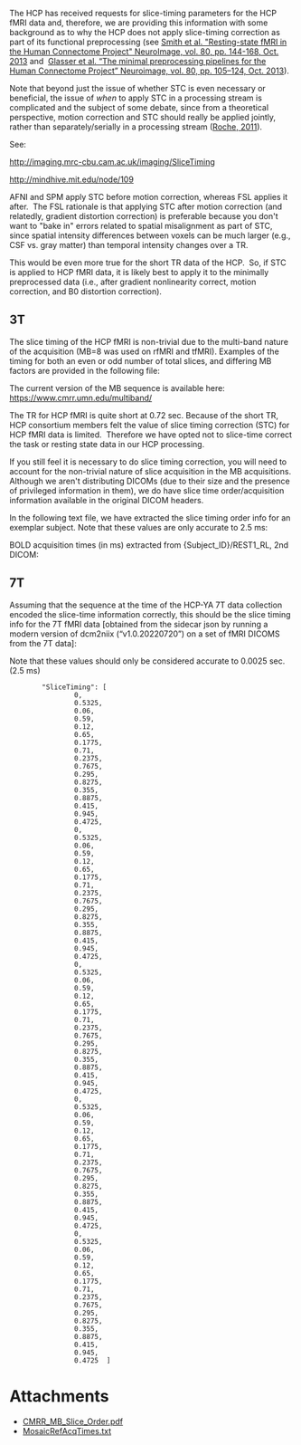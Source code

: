 The HCP has received requests for slice-timing parameters for the HCP fMRI data and, therefore, we are providing this information with some background as to why the HCP does not apply slice-timing correction as part of its functional preprocessing (see [Smith et al. "Resting-state fMRI in the Human Connectome Project" NeuroImage, vol. 80, pp. 144-168, Oct. 2013](http://www.sciencedirect.com/science/article/pii/S1053811913005338) and  [Glasser et al. “The minimal preprocessing pipelines for the Human Connectome Project” Neuroimage, vol. 80, pp. 105–124, Oct. 2013](http://www.sciencedirect.com/science/article/pii/S1053811913005053)).

Note that beyond just the issue of whether STC is even necessary or beneficial, the issue of *when* to apply STC in a processing stream is complicated and the subject of some debate, since from a theoretical perspective, motion correction and STC should really be applied jointly, rather than separately/serially in a processing stream ([Roche, 2011](https://ieeexplore.ieee.org/document/5737791/authors#authors)).

See:

<http://imaging.mrc-cbu.cam.ac.uk/imaging/SliceTiming>

<http://mindhive.mit.edu/node/109>

AFNI and SPM apply STC before motion correction, whereas FSL applies it after.  The FSL rationale is that applying STC after motion correction (and relatedly, gradient distortion correction) is preferable because you don't want to "bake in" errors related to spatial misalignment as part of STC, since spatial intensity differences between voxels can be much larger (e.g., CSF vs. gray matter) than temporal intensity changes over a TR.

This would be even more true for the short TR data of the HCP.  So, if STC is applied to HCP fMRI data, it is likely best to apply it to the minimally preprocessed data (i.e., after gradient nonlinearity correct, motion correction, and B0 distortion correction).

## **3T**

The slice timing of the HCP fMRI is non-trivial due to the multi-band nature of the acquisition (MB=8 was used on rfMRI and tfMRI). Examples of the timing for both an even or odd number of total slices, and differing MB factors are provided in the following file:    

The current version of the MB sequence is available here: <https://www.cmrr.umn.edu/multiband/>

The TR for HCP fMRI is quite short at 0.72 sec. Because of the short TR, HCP consortium members felt the value of slice timing correction (STC) for HCP fMRI data is limited.  Therefore we have opted not to slice-time correct the task or resting state data in our HCP processing.

If you still feel it is necessary to do slice timing correction, you will need to account for the non-trivial nature of slice acquisition in the MB acquisitions. Although we aren't distributing DICOMs (due to their size and the presence of privileged information in them), we do have slice time order/acquisition information available in the original DICOM headers.

In the following text file, we have extracted the slice timing order info for an exemplar subject. Note that these values are only accurate to 2.5 ms:

BOLD acquisition times (in ms) extracted from {Subject\_ID}/REST1\_RL, 2nd DICOM: 

## **7T**

Assuming that the sequence at the time of the HCP-YA 7T data collection encoded the slice-time information correctly, this should be the slice timing info for the 7T fMRI data [obtained from the sidecar json by running a modern version of dcm2niix (“v1.0.20220720”) on a set of fMRI DICOMS from the 7T data]:

Note that these values should only be considered accurate to 0.0025 sec. (2.5 ms)  



```
        "SliceTiming": [  
                0,  
                0.5325,  
                0.06,  
                0.59,  
                0.12,  
                0.65,  
                0.1775,  
                0.71,  
                0.2375,  
                0.7675,  
                0.295,  
                0.8275,  
                0.355,  
                0.8875,  
                0.415,  
                0.945,  
                0.4725,  
                0,  
                0.5325,  
                0.06,  
                0.59,  
                0.12,  
                0.65,  
                0.1775,  
                0.71,  
                0.2375,  
                0.7675,  
                0.295,  
                0.8275,  
                0.355,  
                0.8875,  
                0.415,  
                0.945,  
                0.4725,  
                0,  
                0.5325,  
                0.06,  
                0.59,  
                0.12,  
                0.65,  
                0.1775,  
                0.71,  
                0.2375,  
                0.7675,  
                0.295,  
                0.8275,  
                0.355,  
                0.8875,  
                0.415,  
                0.945,  
                0.4725,  
                0,  
                0.5325,  
                0.06,  
                0.59,  
                0.12,  
                0.65,  
                0.1775,  
                0.71,  
                0.2375,  
                0.7675,  
                0.295,  
                0.8275,  
                0.355,  
                0.8875,  
                0.415,  
                0.945,  
                0.4725,  
                0,  
                0.5325,  
                0.06,  
                0.59,  
                0.12,  
                0.65,  
                0.1775,  
                0.71,  
                0.2375,  
                0.7675,  
                0.295,  
                0.8275,  
                0.355,  
                0.8875,  
                0.415,  
                0.945,  
                0.4725  ]
```


# Attachments

- [CMRR_MB_Slice_Order.pdf](./assets/CMRR_MB_Slice_Order.pdf)
- [MosaicRefAcqTimes.txt](./assets/MosaicRefAcqTimes.txt)

